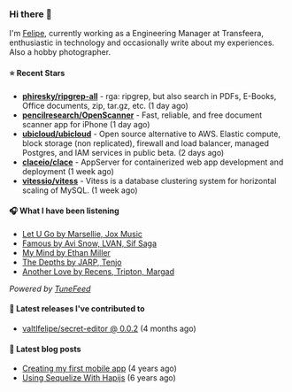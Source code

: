 ### Hi there 👋

I'm [Felipe](https://felipevm.com), currently working as a Engineering Manager at Transfeera, enthusiastic in technology and occasionally write about my experiences. Also a hobby photographer.

#### ⭐ Recent Stars
- **[phiresky/ripgrep-all](https://github.com/phiresky/ripgrep-all)** - rga: ripgrep, but also search in PDFs, E-Books, Office documents, zip, tar.gz, etc. (1 day ago)
- **[pencilresearch/OpenScanner](https://github.com/pencilresearch/OpenScanner)** - Fast, reliable, and free document scanner app for iPhone (1 day ago)
- **[ubicloud/ubicloud](https://github.com/ubicloud/ubicloud)** - Open source alternative to AWS. Elastic compute, block storage (non replicated), firewall and load balancer, managed Postgres, and IAM services in public beta. (2 days ago)
- **[claceio/clace](https://github.com/claceio/clace)** - AppServer for containerized web app development and deployment (1 week ago)
- **[vitessio/vitess](https://github.com/vitessio/vitess)** - Vitess is a database clustering system for horizontal scaling of MySQL. (1 week ago)

#### 🎧 What I have been listening
- [Let U Go by Marsellie, Jox Music](https://open.spotify.com/track/3gHlewvUOYaqV0LGbIWKLs)
- [Famous by Avi Snow, LVAN, Sif Saga](https://open.spotify.com/track/31bJJtgQqTlytWL0vQJwhP)
- [My Mind by Ethan Miller](https://open.spotify.com/track/1AEcELFbIEjwDP0gpH834k)
- [The Depths by JARP, Tenjo](https://open.spotify.com/track/0o7de9GRm39xN16GpElekn)
- [Another Love by Recens, Tripton, Margad](https://open.spotify.com/track/2SroSNYVMMy8HgEgxXSwqk)

_Powered by [TuneFeed](https://tunefeed.app?ref=valtlfelipe-gh-profile)_ 

#### 🚀 Latest releases I've contributed to


- [valtlfelipe/secret-editor @ 0.0.2](https://github.com/valtlfelipe/secret-editor/releases/tag/0.0.2) (4 months ago)

#### 📄 Latest blog posts
- [Creating my first mobile app](https://felipevm.com/posts/creating-my-first-mobile-app/) (4 years ago)
- [Using Sequelize With Hapijs](https://felipevm.com/posts/using-sequelize-with-hapijs/) (6 years ago)
